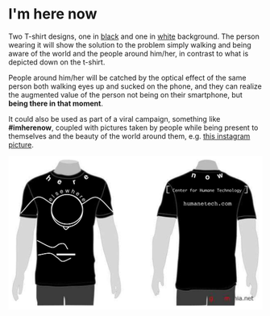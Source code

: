 # I'm here now

Two T-shirt designs, one in [black](humane-tech_im-here-now-black.jpg) and one in [white](humane-tech_im-here-now-white.jpg) background. The person wearing it will show the solution to the problem simply walking and being aware of the world and the people around him/her, 
in contrast to what is depicted down on the t-shirt. 

People around him/her will be catched by the optical effect of the same person both walking eyes up and sucked on the phone, 
and they can realize the augmented value of the person not being on their smartphone, but **being there in that moment**.

It could also be used as part of a viral campaign, something like **#imherenow**, coupled with pictures taken by people while being present to themselves and the beauty of the world around them, e.g. [this instagram picture]( https://www.instagram.com/p/BhsdxSeAywj/?taken-by=energyisgod).



![I am here now! - T-shirt](humane-tech_im-here-now-shirt.jpg)
